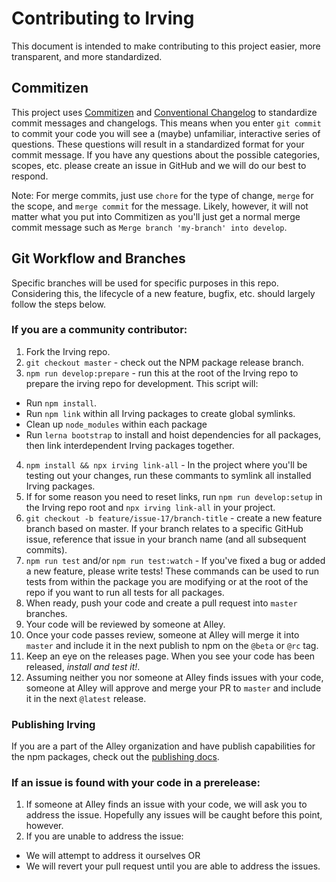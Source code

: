 # Contributing to Irving
This document is intended to make contributing to this project easier, more transparent, and more standardized.

## Commitizen
This project uses [Commitizen](https://github.com/commitizen/cz-cli) and [Conventional Changelog](https://github.com/conventional-changelog/conventional-changelog) to standardize commit messages and changelogs. This means when you enter `git commit` to commit your code you will see a (maybe) unfamiliar, interactive series of questions. These questions will result in a standardized format for your commit message. If you have any questions about the possible categories, scopes, etc. please create an issue in GitHub and we will do our best to respond.

Note: For merge commits, just use `chore` for the type of change, `merge` for the scope, and `merge commit` for the message. Likely, however, it will not matter what you put into Commitizen as you'll just get a normal merge commit message such as `Merge branch 'my-branch' into develop`.

## Git Workflow and Branches
Specific branches will be used for specific purposes in this repo. Considering this, the lifecycle of a new feature, bugfix, etc. should largely follow the steps below.

### If you are a community contributor:
1. Fork the Irving repo.
2. `git checkout master` - check out the NPM package release branch.
3. `npm run develop:prepare` - run this at the root of the Irving repo to prepare the irving repo for development. This script will:
  * Run `npm install`.
  * Run `npm link` within all Irving packages to create global symlinks.
  * Clean up `node_modules` within each package
  * Run `lerna bootstrap` to install and hoist dependencies for all packages, then link interdependent Irving packages together.
4. `npm install && npx irving link-all` - In the project where you'll be testing out your changes, run these commants to symlink all installed Irving packages.
5. If for some reason you need to reset links, run `npm run develop:setup` in the Irving repo root and `npx irving link-all` in your project.
6. `git checkout -b feature/issue-17/branch-title` - create a new feature branch based on master. If your branch relates to a specific GitHub issue, reference that issue in your branch name (and all subsequent commits).
7. `npm run test` and/or `npm run test:watch` - If you've fixed a bug or added a new feature, please write tests! These commands can be used to run tests from within the package you are modifying or at the root of the repo if you want to run all tests for all packages.
8. When ready, push your code and create a pull request into `master` branches.
9. Your code will be reviewed by someone at Alley.
10. Once your code passes review, someone at Alley will merge it into `master` and include it in the next publish to npm on the `@beta` or `@rc` tag.
11. Keep an eye on the releases page. When you see your code has been released, _install and test it!_.
12. Assuming neither you nor someone at Alley finds issues with your code, someone at Alley will approve and merge your PR to `master` and include it in the next `@latest` release.

### Publishing Irving
If you are a part of the Alley organization and have publish capabilities for the npm packages, check out the [publishing docs](PUBLISHING.md).

### If an issue is found with your code in a prerelease:
1. If someone at Alley finds an issue with your code, we will ask you to address the issue. Hopefully any issues will be caught before this point, however.
2. If you are unable to address the issue:
* We will attempt to address it ourselves OR
* We will revert your pull request until you are able to address the issues.
